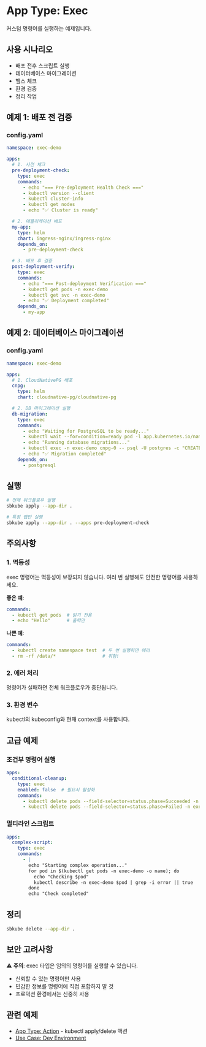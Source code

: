 # App Type: Exec

커스텀 명령어를 실행하는 예제입니다.

## 사용 시나리오

- 배포 전후 스크립트 실행
- 데이터베이스 마이그레이션
- 헬스 체크
- 환경 검증
- 정리 작업

## 예제 1: 배포 전 검증

### config.yaml
```yaml
namespace: exec-demo

apps:
  # 1. 사전 체크
  pre-deployment-check:
    type: exec
    commands:
      - echo "=== Pre-deployment Health Check ==="
      - kubectl version --client
      - kubectl cluster-info
      - kubectl get nodes
      - echo "✅ Cluster is ready"

  # 2. 애플리케이션 배포
  my-app:
    type: helm
    chart: ingress-nginx/ingress-nginx
    depends_on:
      - pre-deployment-check

  # 3. 배포 후 검증
  post-deployment-verify:
    type: exec
    commands:
      - echo "=== Post-deployment Verification ==="
      - kubectl get pods -n exec-demo
      - kubectl get svc -n exec-demo
      - echo "✅ Deployment completed"
    depends_on:
      - my-app
```

## 예제 2: 데이터베이스 마이그레이션

### config.yaml
```yaml
namespace: exec-demo

apps:
  # 1. CloudNativePG 배포
  cnpg:
    type: helm
    chart: cloudnative-pg/cloudnative-pg

  # 2. DB 마이그레이션 실행
  db-migration:
    type: exec
    commands:
      - echo "Waiting for PostgreSQL to be ready..."
      - kubectl wait --for=condition=ready pod -l app.kubernetes.io/name=cloudnative-pg -n exec-demo --timeout=300s
      - echo "Running database migrations..."
      - kubectl exec -n exec-demo cnpg-0 -- psql -U postgres -c "CREATE DATABASE IF NOT EXISTS myapp;"
      - echo "✅ Migration completed"
    depends_on:
      - postgresql
```

## 실행

```bash
# 전체 워크플로우 실행
sbkube apply --app-dir .

# 특정 앱만 실행
sbkube apply --app-dir . --apps pre-deployment-check
```

## 주의사항

### 1. 멱등성
exec 명령어는 멱등성이 보장되지 않습니다. 여러 번 실행해도 안전한 명령어를 사용하세요.

**좋은 예**:
```yaml
commands:
  - kubectl get pods  # 읽기 전용
  - echo "Hello"      # 출력만
```

**나쁜 예**:
```yaml
commands:
  - kubectl create namespace test  # 두 번 실행하면 에러
  - rm -rf /data/*                 # 위험!
```

### 2. 에러 처리
명령어가 실패하면 전체 워크플로우가 중단됩니다.

### 3. 환경 변수
kubectl의 kubeconfig와 현재 context를 사용합니다.

## 고급 예제

### 조건부 명령어 실행

```yaml
apps:
  conditional-cleanup:
    type: exec
    enabled: false  # 필요시 활성화
    commands:
      - kubectl delete pods --field-selector=status.phase=Succeeded -n exec-demo
      - kubectl delete pods --field-selector=status.phase=Failed -n exec-demo
```

### 멀티라인 스크립트

```yaml
apps:
  complex-script:
    type: exec
    commands:
      - |
        echo "Starting complex operation..."
        for pod in $(kubectl get pods -n exec-demo -o name); do
          echo "Checking $pod"
          kubectl describe -n exec-demo $pod | grep -i error || true
        done
        echo "Check completed"
```

## 정리

```bash
sbkube delete --app-dir .
```

## 보안 고려사항

⚠️ **주의**: exec 타입은 임의의 명령어를 실행할 수 있습니다.

- 신뢰할 수 있는 명령어만 사용
- 민감한 정보를 명령어에 직접 포함하지 말 것
- 프로덕션 환경에서는 신중히 사용

## 관련 예제

- [App Type: Action](../04-action/) - kubectl apply/delete 액션
- [Use Case: Dev Environment](../../use-cases/01-dev-environment/)
